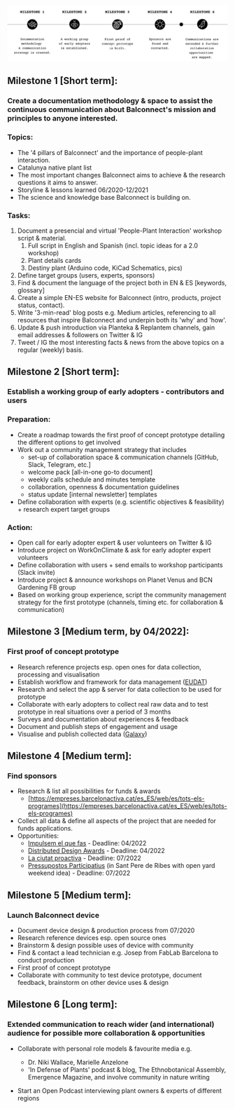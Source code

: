 ![readme_img_milestones.png](https://github.com/adelsarvary/Balconnect/blob/main/images/readme_img_milestones.png)

## Milestone 1 [Short term]: 
### Create a documentation methodology & space to assist the continuous communication about Balconnect's mission and principles to anyone interested.
    
### Topics:
    
* The '4 pillars of Balconnect' and the importance of people-plant interaction.
* Catalunya native plant list
* The most important changes Balconnect aims to achieve & the research questions it aims to answer.
* Storyline & lessons learned 06/2020-12/2021
* The science and knowledge base Balconnect is building on.
    
### Tasks:
    
1. Document a presencial and virtual 'People-Plant Interaction' workshop script & material.
    1. Full script in English and Spanish (incl. topic ideas for a 2.0 workshop)
    2. Plant details cards
    3. Destiny plant (Arduino code, KiCad Schematics, pics)
2. Define target groups (users, experts, sponsors)
3. Find & document the language of the project both in EN & ES [keywords, glossary]
4. Create a simple EN-ES website for Balconnect (intro, products, project status, contact).
5. Write '3-min-read' blog posts e.g. Medium articles, referencing to all resources that inspire Balconnect and underpin both its 'why' and 'how'.
6. Update & push introduction via Planteka & Replantem channels, gain email addresses & followers on Twitter & IG
7. Tweet / IG the most interesting facts & news from the above topics on a regular (weekly) basis.


## Milestone 2 [Short term]: 
### Establish a working group of early adopters - contributors and users    
    
### Preparation:
    
* Create a roadmap towards the first proof of concept prototype detailing the different options to get involved
* Work out a community management strategy that includes
  - set-up of collaboration space & communication channels [GitHub, Slack, Telegram, etc.]
  - welcome pack [all-in-one go-to document]
  - weekly calls schedule and minutes template
  - collaboration, openness & documentation guidelines
  - status update [internal newsletter] templates
 * Define collaboration with experts (e.g. scientific objectives & feasibility) + research expert target groups
    
### Action:
    
* Open call for early adopter expert & user volunteers on Twitter & IG
* Introduce project on WorkOnClimate & ask for early adopter expert volunteers
* Define collaboration with users + send emails to workshop participants (Slack invite)
* Introduce project & announce workshops on Planet Venus and BCN Gardening FB group
* Based on working group experience, script the community management strategy for the first prototype (channels, timing etc. for collaboration & communication)


## Milestone 3 [Medium term, by 04/2022]: 
### First proof of concept prototype
    
* Research reference projects esp. open ones for data collection, processing and visualisation
* Establish workflow and framework for data management ([EUDAT](https://sp.eudat.eu/catalog/))
* Research and select the app & server for data collection to be used for prototype
* Collaborate with early adopters to collect real raw data and to test prototype in real situations over a period of 3 months
* Surveys and documentation about experiences & feedback
* Document and publish steps of engagement and usage
* Visualise and publish collected data ([Galaxy](https://usegalaxy.org/))
  
  
## Milestone 4 [Medium term]: 
### Find sponsors
    
* Research & list all possibilities for funds & awards
   * [https://empreses.barcelonactiva.cat/es_ES/web/es/tots-els-programes](https://empreses.barcelonactiva.cat/es_ES/web/es/tots-els-programes)
* Collect all data & define all aspects of the project that are needed for funds applications.
* Opportunities:
   * [Impulsem el que fas](https://empreses.barcelonactiva.cat/es/web/es/impulsem-el-que-fas) - Deadline: 04/2022
   * [Distributed Design Awards](https://distributeddesign.eu/) - Deadline: 04/2022
   * [La ciutat proactiva](https://bithabitat.barcelona/es/ciutatproactiva) - Deadline: 07/2022
   * [Pressupostos Participatius](https://www.santperederibes.cat/ajuntament/participacio-ciutadana) (in Sant Pere de Ribes with open yard weekend idea) - Deadline: 07/2022


## Milestone 5 [Medium term]: 
### Launch Balconnect device
    
* Document device design & production process from 07/2020
* Research reference devices esp. open source ones
* Brainstorm & design possible uses of device with community
* Find & contact a lead technician e.g. Josep from FabLab Barcelona to conduct production
* First proof of concept prototype
* Collaborate with community to test device prototype, document feedback, brainstorm on other device uses & design


## Milestone 6 [Long term]: 
### Extended communication to reach wider (and international) audience for possible more collaboration & opportunities

* Collaborate with personal role models & favourite media e.g.
  * Dr. Niki Wallace, Marielle Anzelone
  * 'In Defense of Plants' podcast & blog, The Ethnobotanical Assembly, Emergence Magazine, and involve community in nature writing
   
* Start an Open Podcast interviewing plant owners & experts of different regions
